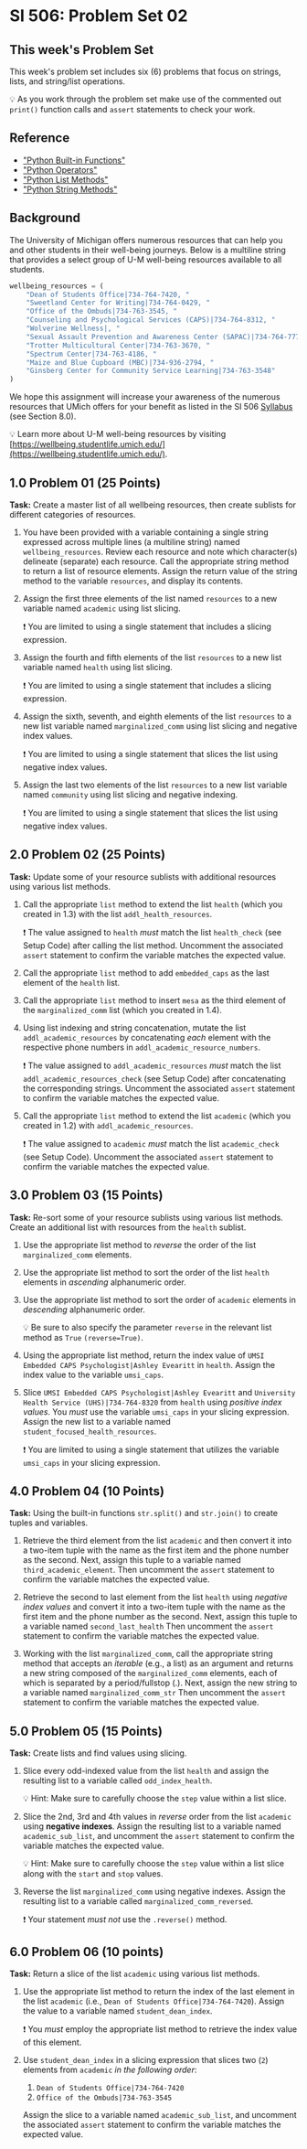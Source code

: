 # SI 506: Problem Set 02

## This week's Problem Set

This week's problem set includes six (6) problems that focus on strings, lists, and string/list
operations.

:bulb: As you work through the problem set make use of the commented out `print()` function calls
and `assert` statements to check your work.

## Reference

- ["Python Built-in Functions"](https://www.w3schools.com/python/python_ref_functions.asp)
- ["Python Operators"](https://www.w3schools.com/python/python_operators.asp)
- ["Python List Methods"](https://www.w3schools.com/python/python_lists_methods.asp)
- ["Python String Methods"](https://www.w3schools.com/python/python_ref_string.asp)

## Background

The University of Michigan offers numerous resources that can help you and other students in their
well-being journeys. Below is a multiline string that provides a select group of U-M well-being
resources available to all students.

```python
wellbeing_resources = (
    "Dean of Students Office|734-764-7420, "
    "Sweetland Center for Writing|734-764-0429, "
    "Office of the Ombuds|734-763-3545, "
    "Counseling and Psychological Services (CAPS)|734-764-8312, "
    "Wolverine Wellness|, "
    "Sexual Assault Prevention and Awareness Center (SAPAC)|734-764-7771, "
    "Trotter Multicultural Center|734-763-3670, "
    "Spectrum Center|734-763-4186, "
    "Maize and Blue Cupboard (MBC)|734-936-2794, "
    "Ginsberg Center for Community Service Learning|734-763-3548"
)
```

We hope this assignment will increase your awareness of the numerous resources that UMich offers for
your benefit as listed in the SI 506 [Syllabus](https://si506.org/syllabus/) (see Section 8.0).

:bulb: Learn more about U-M well-being resources by visiting
[https://wellbeing.studentlife.umich.edu/](https://wellbeing.studentlife.umich.edu/).

## 1.0 Problem 01 (25 Points)

**Task:** Create a master list of all wellbeing resources, then create sublists for different
categories of resources.

1. You have been provided with a variable containing a single string expressed across multiple lines
   (a multiline string) named `wellbeing_resources`. Review each resource and note which character(s)
   delineate (separate) each resource. Call the appropriate string method to return a list of resource
   elements. Assign the return value of the string method to the variable `resources`, and display
   its contents.

2. Assign the first three elements of the list named `resources` to a new variable named `academic`
   using list slicing.

   :exclamation: You are limited to using a single statement that includes a slicing expression.

3. Assign the fourth and fifth elements of the list `resources` to a new list variable named
   `health` using list slicing.

   :exclamation: You are limited to using a single statement that includes a slicing expression.

4. Assign the sixth, seventh, and eighth elements of the list `resources` to a new list variable
   named `marginalized_comm` using list slicing and negative index values.

   :exclamation: You are limited to using a single statement that slices the list using negative index
   values.

5. Assign the last two elements of the list `resources` to a new list variable named `community`
   using list slicing and negative indexing.

   :exclamation: You are limited to using a single statement that slices the list using negative index
   values.

## 2.0 Problem 02 (25 Points)

**Task:** Update some of your resource sublists with additional resources using various list
methods.

1. Call the appropriate `list` method to extend the list `health` (which you created in 1.3) with the list
   `addl_health_resources`.

   :exclamation: The value assigned to `health` _must_ match the list `health_check` (see Setup Code)
   after calling the list method. Uncomment the associated `assert` statement to confirm the variable
   matches the expected value.

2. Call the appropriate `list` method to add `embedded_caps` as the last element of the `health` list.

3. Call the appropriate `list` method to insert `mesa` as the third element of the `marginalized_comm` list
   (which you created in 1.4).

4. Using list indexing and string concatenation, mutate the list `addl_academic_resources` by
   concatenating _each_ element with the respective phone numbers in `addl_academic_resource_numbers`.

   :exclamation: The value assigned to `addl_academic_resources` _must_ match the list `addl_academic_resources_check` (see Setup Code) after concatenating the corresponding strings. Uncomment the associated `assert` statement to confirm the variable matches the expected value.

5. Call the appropriate `list` method to extend the list `academic` (which you created in 1.2) with `addl_academic_resources`.

   :exclamation: The value assigned to `academic` _must_ match the list `academic_check` (see Setup Code). Uncomment
   the associated `assert` statement to confirm the variable matches the expected value.

## 3.0 Problem 03 (15 Points)

**Task:** Re-sort some of your resource sublists using various list methods. Create an additional
list with resources from the `health` sublist.

1. Use the appropriate list method to _reverse_ the order of the list `marginalized_comm` elements.

2. Use the appropriate list method to sort the order of the list `health` elements in _ascending_
   alphanumeric order.

3. Use the appropriate list method to sort the order of `academic` elements in _descending_
   alphanumeric order.

   :bulb: Be sure to also specify the parameter `reverse` in the relevant list method
   as `True` `(reverse=True)`.

4. Using the appropriate list method, return the index value of
   `UMSI Embedded CAPS Psychologist|Ashley Evearitt` in `health`. Assign the index value to the
   variable `umsi_caps`.

5. Slice `UMSI Embedded CAPS Psychologist|Ashley Evearitt` and `University Health Service (UHS)|734-764-8320`
   from `health` using _positive index values_. You _must_ use the variable `umsi_caps` in your
   slicing expression. Assign the new list to a variable named `student_focused_health_resources`.

   :exclamation: You are limited to using a single statement that utilizes the variable `umsi_caps`
   in your slicing expression.

## 4.0 Problem 04 (10 Points)

**Task:** Using the built-in functions `str.split()` and `str.join()` to create tuples and
variables.

1. Retrieve the third element from the list `academic` and then convert it into a two-item tuple with the
   name as the first item and the phone number as the second. Next, assign this tuple to a variable
   named `third_academic_element`.
   Then uncomment the `assert` statement to confirm the variable matches the expected value.

2. Retrieve the second to last element from the list `health` using _negative index values_ and
   convert it into a two-item tuple with the name as the first item and the phone number as the
   second. Next, assign this tuple to a variable named `second_last_health`
   Then uncomment the `assert` statement to confirm the variable matches the expected value.

3. Working with the list `marginalized_comm`, call the appropriate string method that accepts an
   _iterable_ (e.g., a list) as an argument and returns a new string composed of the
   `marginalized_comm` elements, each of which is separated by a period/fullstop (.). Next, assign
   the new string to a variable named `marginalized_comm_str`
   Then uncomment the `assert` statement to confirm the variable matches the expected value.

## 5.0 Problem 05 (15 Points)

**Task:** Create lists and find values using slicing.

1. Slice every odd-indexed value from the list `health` and assign the resulting list to a variable
   called `odd_index_health`.

   :bulb: Hint: Make sure to carefully choose the `step` value within a list slice.

2. Slice the 2nd, 3rd and 4th values in _reverse_ order from the list `academic` using
   **negative indexes**. Assign the resulting list to a variable named `academic_sub_list`, and
   uncomment the `assert` statement to confirm the variable matches the expected value.

   :bulb: Hint: Make sure to carefully choose the `step` value within a list slice along with the `start`
   and `stop` values.

3. Reverse the list `marginalized_comm` using negative indexes. Assign the resulting list to a
   variable called `marginalized_comm_reversed`.

   :exclamation: Your statement _must not_ use the `.reverse()` method.

## 6.0 Problem 06 (10 points)

**Task:** Return a slice of the list `academic` using various list methods.

1. Use the appropriate list method to return the index of the last element in the list `academic`
   (i.e., `Dean of Students Office|734-764-7420`). Assign the value to a variable named
   `student_dean_index`.

   :exclamation: You _must_ employ the appropriate list method to retrieve the index value of this
   element.

2. Use `student_dean_index` in a slicing expression that slices two (`2`) elements from `academic`
   _in the following order_:

   1. `Dean of Students Office|734-764-7420`
   2. `Office of the Ombuds|734-763-3545`

   Assign the slice to a variable named `academic_sub_list`, and uncomment the associated `assert` statement
   to confirm the variable matches the expected value.
